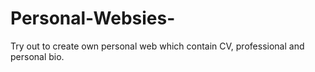 # Personal-Websies-
Try out to create own personal web which contain CV, professional and personal bio.
